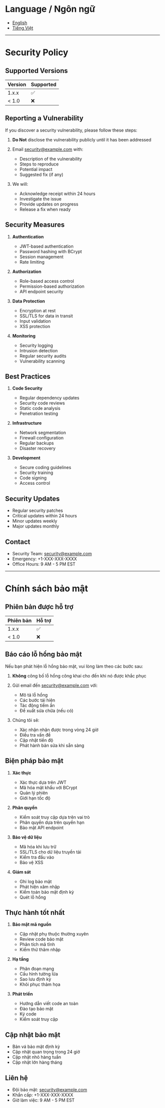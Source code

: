 # Language / Ngôn ngữ

- [English](#english)
- [Tiếng Việt](#tiếng-việt)

---

<a name="english"></a>
# Security Policy

## Supported Versions

| Version | Supported          |
| ------- | ------------------ |
| 1.x.x   | :white_check_mark: |
| < 1.0   | :x:                |

## Reporting a Vulnerability

If you discover a security vulnerability, please follow these steps:

1. **Do Not** disclose the vulnerability publicly until it has been addressed
2. Email security@example.com with:
   - Description of the vulnerability
   - Steps to reproduce
   - Potential impact
   - Suggested fix (if any)

3. We will:
   - Acknowledge receipt within 24 hours
   - Investigate the issue
   - Provide updates on progress
   - Release a fix when ready

## Security Measures

1. **Authentication**
   - JWT-based authentication
   - Password hashing with BCrypt
   - Session management
   - Rate limiting

2. **Authorization**
   - Role-based access control
   - Permission-based authorization
   - API endpoint security

3. **Data Protection**
   - Encryption at rest
   - SSL/TLS for data in transit
   - Input validation
   - XSS protection

4. **Monitoring**
   - Security logging
   - Intrusion detection
   - Regular security audits
   - Vulnerability scanning

## Best Practices

1. **Code Security**
   - Regular dependency updates
   - Security code reviews
   - Static code analysis
   - Penetration testing

2. **Infrastructure**
   - Network segmentation
   - Firewall configuration
   - Regular backups
   - Disaster recovery

3. **Development**
   - Secure coding guidelines
   - Security training
   - Code signing
   - Access control

## Security Updates

- Regular security patches
- Critical updates within 24 hours
- Minor updates weekly
- Major updates monthly

## Contact

- Security Team: security@example.com
- Emergency: +1-XXX-XXX-XXXX
- Office Hours: 9 AM - 5 PM EST

---

<a name="tiếng-việt"></a>
# Chính sách bảo mật

## Phiên bản được hỗ trợ

| Phiên bản | Hỗ trợ            |
| --------- | ----------------- |
| 1.x.x     | :white_check_mark: |
| < 1.0     | :x:                |

## Báo cáo lỗ hổng bảo mật

Nếu bạn phát hiện lỗ hổng bảo mật, vui lòng làm theo các bước sau:

1. **Không** công bố lỗ hổng công khai cho đến khi nó được khắc phục
2. Gửi email đến security@example.com với:
   - Mô tả lỗ hổng
   - Các bước tái hiện
   - Tác động tiềm ẩn
   - Đề xuất sửa chữa (nếu có)

3. Chúng tôi sẽ:
   - Xác nhận nhận được trong vòng 24 giờ
   - Điều tra vấn đề
   - Cập nhật tiến độ
   - Phát hành bản sửa khi sẵn sàng

## Biện pháp bảo mật

1. **Xác thực**
   - Xác thực dựa trên JWT
   - Mã hóa mật khẩu với BCrypt
   - Quản lý phiên
   - Giới hạn tốc độ

2. **Phân quyền**
   - Kiểm soát truy cập dựa trên vai trò
   - Phân quyền dựa trên quyền hạn
   - Bảo mật API endpoint

3. **Bảo vệ dữ liệu**
   - Mã hóa khi lưu trữ
   - SSL/TLS cho dữ liệu truyền tải
   - Kiểm tra đầu vào
   - Bảo vệ XSS

4. **Giám sát**
   - Ghi log bảo mật
   - Phát hiện xâm nhập
   - Kiểm toán bảo mật định kỳ
   - Quét lỗ hổng

## Thực hành tốt nhất

1. **Bảo mật mã nguồn**
   - Cập nhật phụ thuộc thường xuyên
   - Review code bảo mật
   - Phân tích mã tĩnh
   - Kiểm thử thâm nhập

2. **Hạ tầng**
   - Phân đoạn mạng
   - Cấu hình tường lửa
   - Sao lưu định kỳ
   - Khôi phục thảm họa

3. **Phát triển**
   - Hướng dẫn viết code an toàn
   - Đào tạo bảo mật
   - Ký code
   - Kiểm soát truy cập

## Cập nhật bảo mật

- Bản vá bảo mật định kỳ
- Cập nhật quan trọng trong 24 giờ
- Cập nhật nhỏ hàng tuần
- Cập nhật lớn hàng tháng

## Liên hệ

- Đội bảo mật: security@example.com
- Khẩn cấp: +1-XXX-XXX-XXXX
- Giờ làm việc: 9 AM - 5 PM EST 
